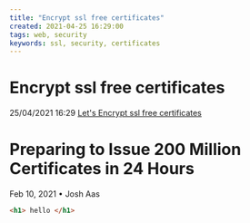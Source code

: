 ```yaml
---
title: "Encrypt ssl free certificates"
created: 2021-04-25 16:29:00
tags: web, security
keywords: ssl, security, certificates
---
```


# Encrypt ssl free certificates

25/04/2021 16:29 [Let's Encrypt ssl free certificates](https://letsencrypt.org/2021/02/10/200m-certs-24hrs.html)

# Preparing to Issue 200 Million Certificates in 24 Hours

Feb 10, 2021 • Josh Aas

```html
<h1> hello </h1>
```
